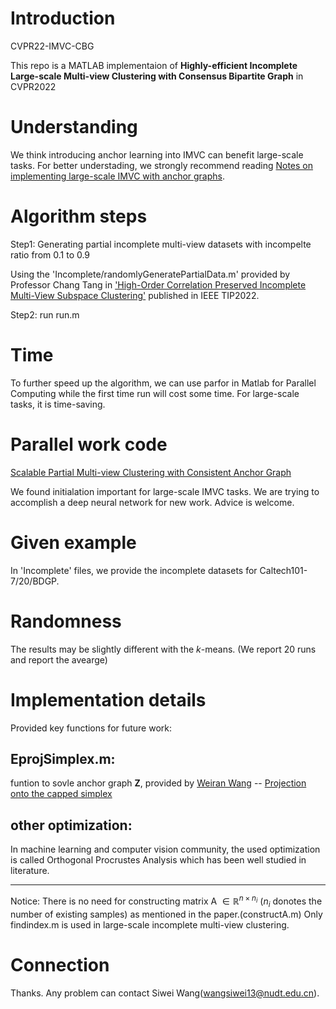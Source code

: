 # Introduction 

CVPR22-IMVC-CBG

This repo is a MATLAB implementaion of **Highly-efficient Incomplete Large-scale Multi-view Clustering with Consensus Bipartite Graph** in CVPR2022

# Understanding

We think introducing anchor learning into IMVC can benefit large-scale tasks. For better understading, we strongly recommend reading [Notes on implementing large-scale IMVC with anchor graphs](https://www.researchgate.net/publication/359940353_Notes_on_implementing_large-scale_IMVC_with_anchor_graphs).

# Algorithm steps
Step1: Generating partial incomplete multi-view datasets with incompelte ratio from 0.1 to 0.9

Using the 'Incomplete/randomlyGeneratePartialData.m' provided by Professor Chang Tang in ['High-Order Correlation Preserved Incomplete Multi-View Subspace Clustering'](https://github.com/ChangTang/HCP-IMSC) published in IEEE TIP2022.

Step2: run run.m

# Time
To further speed up the algorithm, we can use parfor in Matlab for Parallel Computing while the first time run will cost some time. For large-scale tasks, it is time-saving.

# Parallel work code
[Scalable Partial Multi-view Clustering with Consistent Anchor Graph](https://github.com/wangsiwei2010/SPMVC-CAG)

We found initialation important for large-scale IMVC tasks. We are trying to accomplish a deep neural network for new work. Advice is welcome.

# Given example 
In 'Incomplete' files, we provide the incomplete datasets for Caltech101-7/20/BDGP.

# Randomness
The results may be slightly different with the $k$-means. (We report 20 runs and report the avearge)

# Implementation details
Provided key functions for future work:

## EprojSimplex.m: 
funtion to sovle anchor graph $\mathbf{Z}$, provided by [Weiran Wang](https://home.ttic.edu/~wwang5/) -- [Projection onto the capped simplex](https://home.ttic.edu/~wwang5/papers/projcapped.pdf)

## other optimization: 
In machine learning and computer vision community, the used optimization is called Orthogonal Procrustes Analysis which has been well studied in  literature.

-------
Notice:
There is no need for constructing matrix A $\in \mathbb{R}^{n \times n_i}$ ($n_i$ donotes the number of existing samples) as mentioned in the paper.(constructA.m) Only findindex.m is used in large-scale incomplete multi-view clustering.


# Connection
Thanks. Any problem can contact Siwei Wang(wangsiwei13@nudt.edu.cn).
